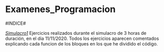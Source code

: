 # Examenes_Programacion
 #INDICE#

[*Simulacro1*](https://github.com/MarcosMoralesAragon/Examenes_Programacion/tree/main/Simulacro1)
Ejercicios realizados durante el simulacro de 3 horas de duración, en el dia 11/11/2020.
Todos los ejercicios aparecen comentados explicando cada funcion de los bloques en los que he dividido el código.
